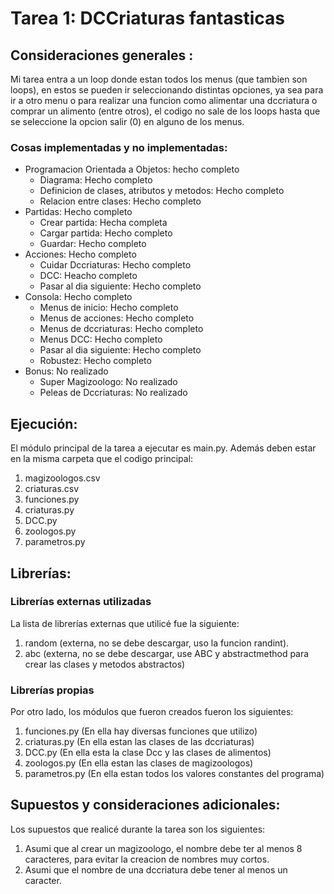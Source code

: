 # Tarea 1: DCCriaturas fantasticas 

## Consideraciones generales :

Mi tarea entra a un loop donde estan todos los menus (que tambien son loops), en estos se pueden ir seleccionando 
distintas opciones, ya sea para ir a otro menu o para realizar una funcion como alimentar una dccriatura o comprar un 
alimento (entre otros), el codigo no sale de los loops hasta que se seleccione la opcion salir (0) en alguno de los menus.

### Cosas implementadas y no implementadas:

* Programacion Orientada a Objetos: hecho completo
    * Diagrama: Hecho completo
    * Definicion de clases, atributos y metodos: Hecho completo
    * Relacion entre clases: Hecho completo
* Partidas: Hecho completo
    * Crear partida: Hecha completa 
    * Cargar partida: Hecho completo
    * Guardar: Hecho completo
* Acciones: Hecho completo
    * Cuidar Dccriaturas: Hecho completo
    * DCC: Heacho completo
    * Pasar al dia siguiente: Hecho completo
* Consola: Hecho completo
    * Menus de inicio: Hecho completo
    * Menus de acciones: Hecho completo
    * Menus de dccriaturas: Hecho completo
    * Menus DCC: Hecho completo
    * Pasar al dia siguiente: Hecho completo
    * Robustez: Hecho completo
* Bonus: No realizado
    * Super Magizoologo: No realizado
    * Peleas de Dccriaturas: No realizado

## Ejecución:
El módulo principal de la tarea a ejecutar es  main.py. Además deben estar en la misma carpeta que el codigo principal:
1. magizoologos.csv 
2. criaturas.csv 
3. funciones.py 
4. criaturas.py 
5. DCC.py
6. zoologos.py
7. parametros.py 

## Librerías:
### Librerías externas utilizadas
La lista de librerías externas que utilicé fue la siguiente:
1. random (externa, no se debe descargar, uso la funcion randint).
2. abc (externa, no se debe descargar, use ABC y abstractmethod para crear las clases y metodos abstractos)

### Librerías propias
Por otro lado, los módulos que fueron creados fueron los siguientes:
1. funciones.py (En ella hay diversas funciones que utilizo)
2. criaturas.py (En ella estan las clases de las dccriaturas)
3. DCC.py (En ella esta la clase Dcc y las clases de alimentos)
4. zoologos.py (En ella estan las clases de magizoologos)
5. parametros.py (En ella estan todos los valores constantes del programa)

## Supuestos y consideraciones adicionales:
Los supuestos que realicé durante la tarea son los siguientes:

1. Asumi que al crear un magizoologo, el nombre debe ter al menos 8 caracteres, para evitar la creacion de nombres 
muy cortos.
2. Asumi que el nombre de una dccriatura debe tener al menos un caracter.




